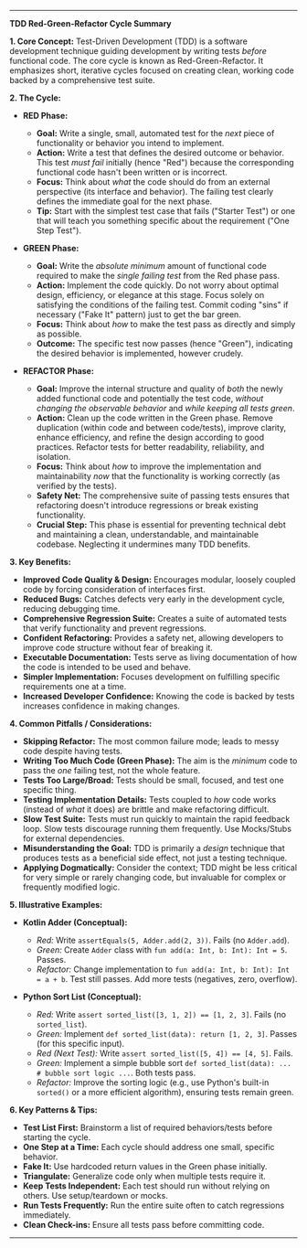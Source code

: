 ---

**TDD Red-Green-Refactor Cycle Summary**

**1. Core Concept:**
Test-Driven Development (TDD) is a software development technique guiding development by writing tests *before* functional code. The core cycle is known as Red-Green-Refactor. It emphasizes short, iterative cycles focused on creating clean, working code backed by a comprehensive test suite.

**2. The Cycle:**

*   **RED Phase:**
    *   **Goal:** Write a single, small, automated test for the *next* piece of functionality or behavior you intend to implement.
    *   **Action:** Write a test that defines the desired outcome or behavior. This test *must fail* initially (hence "Red") because the corresponding functional code hasn't been written or is incorrect.
    *   **Focus:** Think about *what* the code should do from an external perspective (its interface and behavior). The failing test clearly defines the immediate goal for the next phase.
    *   **Tip:** Start with the simplest test case that fails ("Starter Test") or one that will teach you something specific about the requirement ("One Step Test").

*   **GREEN Phase:**
    *   **Goal:** Write the *absolute minimum* amount of functional code required to make the *single failing test* from the Red phase pass.
    *   **Action:** Implement the code quickly. Do not worry about optimal design, efficiency, or elegance at this stage. Focus solely on satisfying the conditions of the failing test. Commit coding "sins" if necessary ("Fake It" pattern) just to get the bar green.
    *   **Focus:** Think about *how* to make the test pass as directly and simply as possible.
    *   **Outcome:** The specific test now passes (hence "Green"), indicating the desired behavior is implemented, however crudely.

*   **REFACTOR Phase:**
    *   **Goal:** Improve the internal structure and quality of *both* the newly added functional code and potentially the test code, *without changing the observable behavior* and *while keeping all tests green*.
    *   **Action:** Clean up the code written in the Green phase. Remove duplication (within code and between code/tests), improve clarity, enhance efficiency, and refine the design according to good practices. Refactor tests for better readability, reliability, and isolation.
    *   **Focus:** Think about *how* to improve the implementation and maintainability *now* that the functionality is working correctly (as verified by the tests).
    *   **Safety Net:** The comprehensive suite of passing tests ensures that refactoring doesn't introduce regressions or break existing functionality.
    *   **Crucial Step:** This phase is essential for preventing technical debt and maintaining a clean, understandable, and maintainable codebase. Neglecting it undermines many TDD benefits.

**3. Key Benefits:**

*   **Improved Code Quality & Design:** Encourages modular, loosely coupled code by forcing consideration of interfaces first.
*   **Reduced Bugs:** Catches defects very early in the development cycle, reducing debugging time.
*   **Comprehensive Regression Suite:** Creates a suite of automated tests that verify functionality and prevent regressions.
*   **Confident Refactoring:** Provides a safety net, allowing developers to improve code structure without fear of breaking it.
*   **Executable Documentation:** Tests serve as living documentation of how the code is intended to be used and behave.
*   **Simpler Implementation:** Focuses development on fulfilling specific requirements one at a time.
*   **Increased Developer Confidence:** Knowing the code is backed by tests increases confidence in making changes.

**4. Common Pitfalls / Considerations:**

*   **Skipping Refactor:** The most common failure mode; leads to messy code despite having tests.
*   **Writing Too Much Code (Green Phase):** The aim is the *minimum* code to pass the *one* failing test, not the whole feature.
*   **Tests Too Large/Broad:** Tests should be small, focused, and test one specific thing.
*   **Testing Implementation Details:** Tests coupled to *how* code works (instead of *what* it does) are brittle and make refactoring difficult.
*   **Slow Test Suite:** Tests must run quickly to maintain the rapid feedback loop. Slow tests discourage running them frequently. Use Mocks/Stubs for external dependencies.
*   **Misunderstanding the Goal:** TDD is primarily a *design* technique that produces tests as a beneficial side effect, not just a testing technique.
*   **Applying Dogmatically:** Consider the context; TDD might be less critical for very simple or rarely changing code, but invaluable for complex or frequently modified logic.

**5. Illustrative Examples:**

*   **Kotlin Adder (Conceptual):**
    *   *Red:* Write `assertEquals(5, Adder.add(2, 3))`. Fails (no `Adder.add`).
    *   *Green:* Create `Adder` class with `fun add(a: Int, b: Int): Int = 5`. Passes.
    *   *Refactor:* Change implementation to `fun add(a: Int, b: Int): Int = a + b`. Test still passes. Add more tests (negatives, zero, overflow).

*   **Python Sort List (Conceptual):**
    *   *Red:* Write `assert sorted_list([3, 1, 2]) == [1, 2, 3]`. Fails (no `sorted_list`).
    *   *Green:* Implement `def sorted_list(data): return [1, 2, 3]`. Passes (for this specific input).
    *   *Red (Next Test):* Write `assert sorted_list([5, 4]) == [4, 5]`. Fails.
    *   *Green:* Implement a simple bubble sort `def sorted_list(data): ... # bubble sort logic ...`. Both tests pass.
    *   *Refactor:* Improve the sorting logic (e.g., use Python's built-in `sorted()` or a more efficient algorithm), ensuring tests remain green.

**6. Key Patterns & Tips:**

*   **Test List First:** Brainstorm a list of required behaviors/tests before starting the cycle.
*   **One Step at a Time:** Each cycle should address one small, specific behavior.
*   **Fake It:** Use hardcoded return values in the Green phase initially.
*   **Triangulate:** Generalize code only when multiple tests require it.
*   **Keep Tests Independent:** Each test should run without relying on others. Use setup/teardown or mocks.
*   **Run Tests Frequently:** Run the entire suite often to catch regressions immediately.
*   **Clean Check-ins:** Ensure all tests pass before committing code.

---